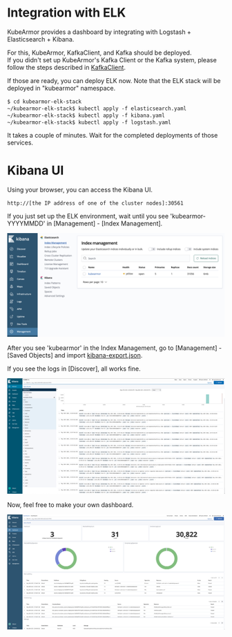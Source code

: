 # Integration with ELK

KubeArmor provides a dashboard by integrating with Logstash + Elasticsearch + Kibana.

For this, KubeArmor, KafkaClient, and Kafka should be deployed.  
If you didn't set up KubeArmor's Kafka Client or the Kafka system, please follow the steps described in [KafkaClient](https://github.com/kubearmor/kubearmor-kafka-client).

If those are ready, you can deploy ELK now. Note that the ELK stack will be deployed in "kubearmor" namespace.

```
$ cd kubearmor-elk-stack
~/kubearmor-elk-stack$ kubectl apply -f elasticsearch.yaml
~/kubearmor-elk-stack$ kubectl apply -f kibana.yaml
~/kubearmor-elk-stack$ kubectl apply -f logstash.yaml
```

It takes a couple of minutes. Wait for the completed deployments of those services.

# Kibana UI

Using your browser, you can access the Kibana UI.

```
http://[the IP address of one of the cluster nodes]:30561
```

If you just set up the ELK environment, wait until you see 'kubearmor-YYYYMMDD' in [Management] - [Index Management].

![Index Management](./res/kibana_index_management.png)

After you see 'kubearmor' in the Index Management, go to [Management] - [Saved Objects] and import [kibana-export.json](https://github.com/kubearmor/kubearmor-elk-stack/blob/master/kibana-export.json).

If you see the logs in [Discover], all works fine.

![Discover](./res/kibana_discover.png)

Now, feel free to make your own dashboard.

![Dashboard](./res/kibana_dashboard.png)
